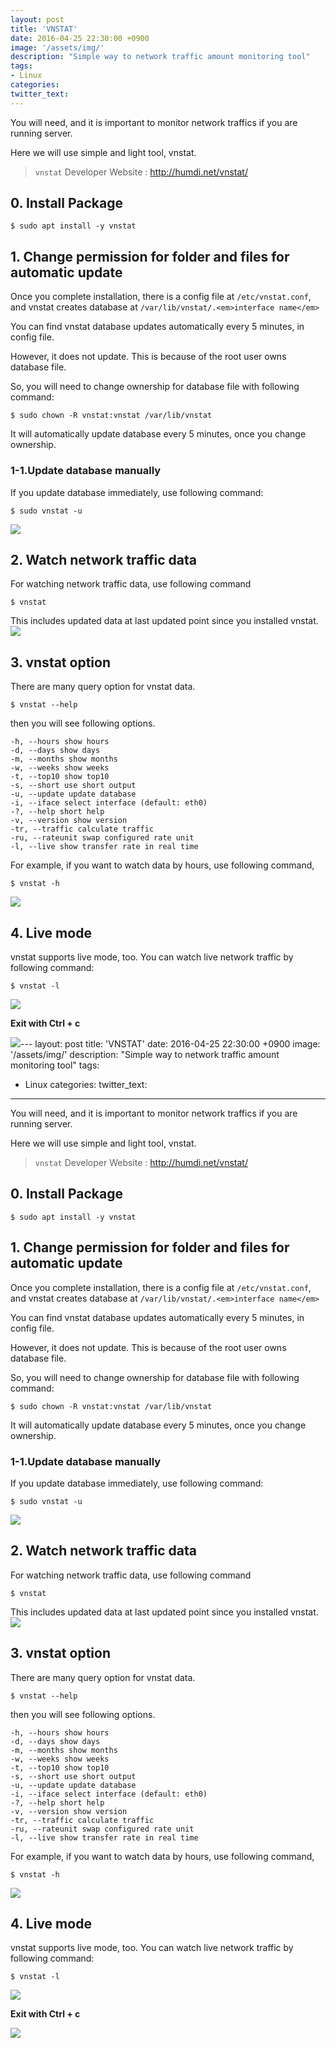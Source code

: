 ```yaml
---
layout: post
title: 'VNSTAT'
date: 2016-04-25 22:30:00 +0900
image: '/assets/img/'
description: "Simple way to network traffic amount monitoring tool"
tags:
- Linux
categories:
twitter_text:
---
```


You will need, and it is important to monitor network traffics if you are running server.

Here we will use simple and light tool, vnstat.

> `vnstat` Developer Website : <a href="http://humdi.net/vnstat/" target="_blank">http://humdi.net/vnstat/</a>

## 0. Install Package

```
$ sudo apt install -y vnstat
```

## 1. Change permission for folder and files for automatic update

Once you complete installation, there is a config file at `/etc/vnstat.conf`, and vnstat creates database at `/var/lib/vnstat/.<em>interface name</em>`

You can find vnstat database updates automatically every 5 minutes, in config file.

However, it does not update. This is because of the root user owns database file.

So, you will need to change ownership for database file with following command:

```
$ sudo chown -R vnstat:vnstat /var/lib/vnstat
```

It will automatically update database every 5 minutes, once you change ownership.

### 1-1.Update database manually

If you update database immediately, use following command:

```
$ sudo vnstat -u
```

<a href="http://minibrary.com/blogimg/img20160303001.png" data-lightbox="21"><img src="http://minibrary.com/blogimg/img20160303001.png"></a>

## 2. Watch network traffic data

For watching network traffic data, use following command

```
$ vnstat
```
This includes updated data at last updated point since you installed vnstat.
<a href="http://minibrary.com/blogimg/img20160303002.png" data-lightbox="21"><img src="http://minibrary.com/blogimg/img20160303002.png"></a>

## 3. vnstat option

There are many query option for vnstat data.

```
$ vnstat --help
```

then you will see following options.

```
-h, --hours show hours
-d, --days show days
-m, --months show months
-w, --weeks show weeks
-t, --top10 show top10
-s, --short use short output
-u, --update update database
-i, --iface select interface (default: eth0)
-?, --help short help
-v, --version show version
-tr, --traffic calculate traffic
-ru, --rateunit swap configured rate unit
-l, --live show transfer rate in real time
```

For example, if you want to watch data by hours, use following command,

```
$ vnstat -h
```

<a href="http://minibrary.com/blogimg/img20160303003.png" data-lightbox="21"><img src="http://minibrary.com/blogimg/img20160303003.png"></a>

## 4. Live mode

vnstat supports live mode, too. You can watch live network traffic by following command:

```
$ vnstat -l
```

<a href="http://minibrary.com/blogimg/img20160303004.png" data-lightbox="21"><img src="http://minibrary.com/blogimg/img20160303004.png"></a>

**Exit with Ctrl + c**

<a href="http://minibrary.com/blogimg/img20160303005.png" data-lightbox="21"><img src="http://minibrary.com/blogimg/img20160303005.png"></a>---
layout: post
title: 'VNSTAT'
date: 2016-04-25 22:30:00 +0900
image: '/assets/img/'
description: "Simple way to network traffic amount monitoring tool"
tags:
- Linux
categories:
twitter_text:
---

You will need, and it is important to monitor network traffics if you are running server.

Here we will use simple and light tool, vnstat.

> `vnstat` Developer Website : <a href="http://humdi.net/vnstat/" target="_blank">http://humdi.net/vnstat/</a>

## 0. Install Package

```
$ sudo apt install -y vnstat
```

## 1. Change permission for folder and files for automatic update

Once you complete installation, there is a config file at `/etc/vnstat.conf`, and vnstat creates database at `/var/lib/vnstat/.<em>interface name</em>`

You can find vnstat database updates automatically every 5 minutes, in config file.

However, it does not update. This is because of the root user owns database file.

So, you will need to change ownership for database file with following command:

```
$ sudo chown -R vnstat:vnstat /var/lib/vnstat
```

It will automatically update database every 5 minutes, once you change ownership.

### 1-1.Update database manually

If you update database immediately, use following command:

```
$ sudo vnstat -u
```

<a href="http://minibrary.com/blogimg/img20160303001.png" data-lightbox="21"><img src="http://minibrary.com/blogimg/img20160303001.png"></a>

## 2. Watch network traffic data

For watching network traffic data, use following command

```
$ vnstat
```
This includes updated data at last updated point since you installed vnstat.
<a href="http://minibrary.com/blogimg/img20160303002.png" data-lightbox="21"><img src="http://minibrary.com/blogimg/img20160303002.png"></a>

## 3. vnstat option

There are many query option for vnstat data.

```
$ vnstat --help
```

then you will see following options.

```
-h, --hours show hours
-d, --days show days
-m, --months show months
-w, --weeks show weeks
-t, --top10 show top10
-s, --short use short output
-u, --update update database
-i, --iface select interface (default: eth0)
-?, --help short help
-v, --version show version
-tr, --traffic calculate traffic
-ru, --rateunit swap configured rate unit
-l, --live show transfer rate in real time
```

For example, if you want to watch data by hours, use following command,

```
$ vnstat -h
```

<a href="http://minibrary.com/blogimg/img20160303003.png" data-lightbox="21"><img src="http://minibrary.com/blogimg/img20160303003.png"></a>

## 4. Live mode

vnstat supports live mode, too. You can watch live network traffic by following command:

```
$ vnstat -l
```

<a href="http://minibrary.com/blogimg/img20160303004.png" data-lightbox="21"><img src="http://minibrary.com/blogimg/img20160303004.png"></a>

**Exit with Ctrl + c**

<a href="http://minibrary.com/blogimg/img20160303005.png" data-lightbox="21"><img src="http://minibrary.com/blogimg/img20160303005.png"></a>
